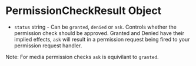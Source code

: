 # PermissionCheckResult Object

* `status` string - Can be `granted`, `denied` or `ask`. Controls whether the permission check should be approved. Granted and Denied have their implied effects, `ask` will result in a permission request being fired to your permission request handler.

Note: For media permission checks `ask` is equivilant to `granted`.
